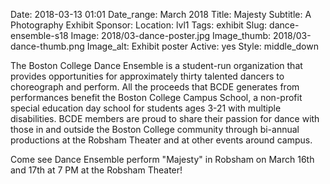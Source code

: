 Date: 2018-03-13 01:01 
Date_range: March 2018
Title: Majesty
Subtitle: A Photography Exhibit
Sponsor:
Location: lvl1
Tags: exhibit
Slug: dance-ensemble-s18
Image: 2018/03-dance-poster.jpg
Image_thumb: 2018/03-dance-thumb.png
Image_alt: Exhibit poster
Active: yes
Style: middle_down

The Boston College Dance Ensemble is a student-run organization that provides opportunities for approximately thirty talented dancers to choreograph and perform. All the proceeds that BCDE generates from performances benefit the Boston College Campus School, a non-profit special education day school for students ages 3-21 with multiple disabilities. BCDE members are proud to share their passion for dance with those in and outside the Boston College community through bi-annual productions at the Robsham Theater and at other events around campus. 

Come see Dance Ensemble perform "Majesty" in Robsham on March 16th and 17th at 7 PM at the Robsham Theater!